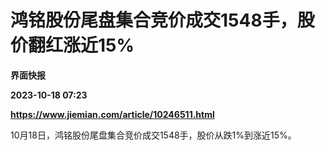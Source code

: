# 鸿铭股份尾盘集合竞价成交1548手，股价翻红涨近15%
**界面快报**

**2023-10-18 07:23**

**https://www.jiemian.com/article/10246511.html**

10月18日，鸿铭股份尾盘集合竞价成交1548手，股价从跌1%到涨近15%。